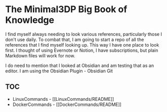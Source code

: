 # The Minimal3DP Big Book of Knowledge

I find myself always needing to look various references, particularly those I don't use daily. To combat that, I am going to start a repo of all the references that I find myself looking up. This way I have one place to look first. I thought of using Evernote or Notion, I have subscriptions, but plain Markdown files will work for now. 

I do need to mention that I looked at Obsidian and am testing that as an editor. I am using the Obsidian Plugin - Obsidian Git

## TOC

- LinuxCommands - [[LinuxCommands/README]]
- DockerCommands - [[DockerCommands/README]]
